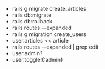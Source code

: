 * rails g migrate create_articles
* rails db:migrate
* rails db:rollback
* rails routes --expanded
* rails g migration create_users
* user.articles << article
* rails routes --expanded | grep edit
* user.admin?
* user.toggle!(:admin)